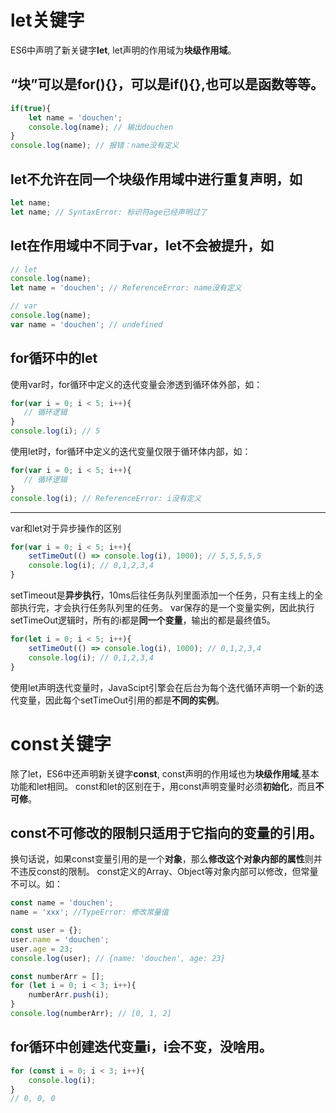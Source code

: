 # let关键字
ES6中声明了新关键字**let**, let声明的作用域为**块级作用域**。
## “块”可以是for(){}，可以是if(){},也可以是函数等等。
```Javascript
if(true){
    let name = 'douchen';
    console.log(name); // 输出douchen
}
console.log(name); // 报错：name没有定义
```

## let不允许在同一个块级作用域中进行重复声明，如
```JavaScript
let name;
let name; // SyntaxError: 标识符age已经声明过了
```

## let在作用域中不同于var，let不会被提升，如
```JavaScript
// let
console.log(name);
let name = 'douchen'; // ReferenceError: name没有定义

// var
console.log(name);
var name = 'douchen'; // undefined
```

## for循环中的let
使用var时，for循环中定义的迭代变量会渗透到循环体外部，如：
```JavaScript
for(var i = 0; i < 5; i++){
   // 循环逻辑
}
console.log(i); // 5
```
使用let时，for循环中定义的迭代变量仅限于循环体内部，如：
```JavaScript
for(var i = 0; i < 5; i++){
   // 循环逻辑
}
console.log(i); // ReferenceError: i没有定义
```
---
var和let对于异步操作的区别
```JavaScript
for(var i = 0; i < 5; i++){
    setTimeOut(() => console.log(i), 1000); // 5,5,5,5,5 
    console.log(i); // 0,1,2,3,4
}
```
setTimeout是**异步执行**，10ms后往任务队列里面添加一个任务，只有主线上的全部执行完，才会执行任务队列里的任务。
var保存的是一个变量实例，因此执行setTimeOut逻辑时，所有的i都是**同一个变量**，输出的都是最终值5。

```JavaScript
for(let i = 0; i < 5; i++){
    setTimeOut(() => console.log(i), 1000); // 0,1,2,3,4 
    console.log(i); // 0,1,2,3,4
}
```
使用let声明迭代变量时，JavaScipt引擎会在后台为每个迭代循环声明一个新的迭代变量，因此每个setTimeOut引用的都是**不同的实例**。

# const关键字
除了let，ES6中还声明新关键字**const**, const声明的作用域也为**块级作用域**,基本功能和let相同。
const和let的区别在于，用const声明变量时必须**初始化**，而且**不可修**。

## const不可修改的限制只适用于它指向的变量的引用。
换句话说，如果const变量引用的是一个**对象**，那么**修改这个对象内部的属性**则并不违反const的限制。
const定义的Array、Object等对象内部可以修改，但常量不可以。如：
```JavaScript
const name = 'douchen';
name = 'xxx'; //TypeError: 修改常量值

const user = {};
user.name = 'douchen';
user.age = 23;
console.log(user); // {name: 'douchen', age: 23}

const numberArr = [];
for (let i = 0; i < 3; i++){
    numberArr.push(i);
}
console.log(numberArr); // [0, 1, 2]
```

## for循环中创建迭代变量i，i会不变，没啥用。
```JavaScript
for (const i = 0; i < 3; i++){
    console.log(i); 
}
// 0, 0, 0
```